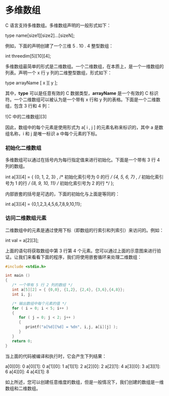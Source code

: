 # 多维数组


C 语言支持多维数组。多维数组声明的一般形式如下：

type name[size1][size2]...[sizeN];

例如，下面的声明创建了一个三维 5 . 10 . 4 整型数组：

int threedim[5][10][4];

多维数组最简单的形式是二维数组。一个二维数组，在本质上，是一个一维数组的列表。声明一个 x 行 y 列的二维整型数组，形式如下：

type arrayName [ x ][ y ];

其中，**type** 可以是任意有效的 C 数据类型，**arrayName** 是一个有效的 C 标识符。一个二维数组可以被认为是一个带有 x 行和 y 列的表格。下面是一个二维数组，包含 3 行和 4 列：

![C 中的二维数组][3]

因此，数组中的每个元素是使用形式为 a[ i , j ] 的元素名称来标识的，其中 a 是数组名称，i 和 j 是唯一标识 a 中每个元素的下标。

### 初始化二维数组

多维数组可以通过在括号内为每行指定值来进行初始化。下面是一个带有 3 行 4 列的数组。

int a[3][4] = {
 {0, 1, 2, 3} ,   /*  初始化索引号为 0 的行 */
 {4, 5, 6, 7} ,   /*  初始化索引号为 1 的行 */
 {8, 9, 10, 11}   /*  初始化索引号为 2 的行 */
};

内部嵌套的括号是可选的，下面的初始化与上面是等同的：

int a[3][4] = {0,1,2,3,4,5,6,7,8,9,10,11};

### 访问二维数组元素

二维数组中的元素是通过使用下标（即数组的行索引和列索引）来访问的。例如：

int val = a[2][3];

上面的语句将获取数组中第 3 行第 4 个元素。您可以通过上面的示意图来进行验证。让我们来看看下面的程序，我们将使用嵌套循环来处理二维数组：
```c
#include <stdio.h>

int main ()
{
   /* 一个带有 5 行 2 列的数组 */
   int a[5][2] = { {0,0}, {1,2}, {2,4}, {3,6},{4,8}};
   int i, j;

   /* 输出数组中每个元素的值 */
   for ( i = 0; i < 5; i++ )
   {
      for ( j = 0; j < 2; j++ )
      {
         printf("a[%d][%d] = %dn", i,j, a[i][j] );
      }
   }
   return 0;
}
```
当上面的代码被编译和执行时，它会产生下列结果：

a[0][0]: 0
a[0][1]: 0
a[1][0]: 1
a[1][1]: 2
a[2][0]: 2
a[2][1]: 4
a[3][0]: 3
a[3][1]: 6
a[4][0]: 4
a[4][1]: 8

如上所述，您可以创建任意维度的数组，但是一般情况下，我们创建的数组是一维数组和二维数组。
